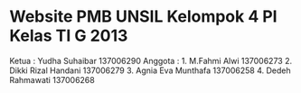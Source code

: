 Website PMB UNSIL Kelompok 4 PI Kelas TI G 2013
===============================================

Ketua   : Yudha Suhaibar                 137006290
Anggota : 1. M.Fahmi Alwi                137006273
          2. Dikki Rizal Handani         137006279
          3. Agnia Eva Munthafa          137006258
          4. Dedeh Rahmawati             137006268

